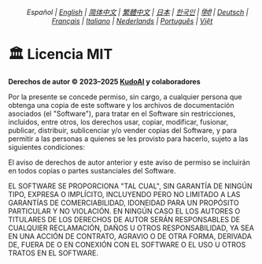 <div align="center">
    <h6>
        <picture>
            <source type="image/svg+xml" media="(prefers-color-scheme: dark)" srcset="https://assets.chatgptjs.org/images/icons/earth-americas-white-icon32.svg?v=main">
            <img height=14 src="https://assets.chatgptjs.org/images/icons/earth-americas-icon32.svg?v=main">
        </picture>
        &nbsp;Español |
        <a href="../../LICENSE.md">English</a> |
        <a href="../zh-cn/LICENSE.md">简体中文</a> |
        <a href="../zh-tw/LICENSE.md">繁體中文</a> |
        <a href="../ja/LICENSE.md">日本</a> |
        <a href="../ko/LICENSE.md">한국인</a> |
        <a href="../hi/LICENSE.md">हिंदी</a> |
        <a href="../de/LICENSE.md">Deutsch</a> |
        <a href="../fr/LICENSE.md">Français</a> |
        <a href="../it/LICENSE.md">Italiano</a> |
        <a href="../nl/LICENSE.md">Nederlands</a> |
        <a href="../pt/LICENSE.md">Português</a> |
        <a href="../vi/LICENSE.md">Việt</a>
    </h6>
</div>

# 🏛️ Licencia MIT

**Derechos de autor © 2023–2025 [KudoAI](https://github.com/KudoAI) y colaboradores**

Por la presente se concede permiso, sin cargo, a cualquier persona que obtenga una copia de este software y los archivos de documentación asociados (el "Software"), para tratar en el Software sin restricciones, incluidos, entre otros, los derechos usar, copiar, modificar, fusionar, publicar, distribuir, sublicenciar y/o vender copias del Software, y para permitir a las personas a quienes se les provisto para hacerlo, sujeto a las siguientes condiciones:

El aviso de derechos de autor anterior y este aviso de permiso se incluirán en todos copias o partes sustanciales del Software.

EL SOFTWARE SE PROPORCIONA "TAL CUAL", SIN GARANTÍA DE NINGÚN TIPO, EXPRESA O IMPLÍCITO, INCLUYENDO PERO NO LIMITADO A LAS GARANTÍAS DE COMERCIABILIDAD, IDONEIDAD PARA UN PROPÓSITO PARTICULAR Y NO VIOLACIÓN. EN NINGÚN CASO EL LOS AUTORES O TITULARES DE LOS DERECHOS DE AUTOR SERÁN RESPONSABLES DE CUALQUIER RECLAMACIÓN, DAÑOS U OTROS RESPONSABILIDAD, YA SEA EN UNA ACCIÓN DE CONTRATO, AGRAVIO O DE OTRA FORMA, DERIVADA DE, FUERA DE O EN CONEXIÓN CON EL SOFTWARE O EL USO U OTROS TRATOS EN EL SOFTWARE.
